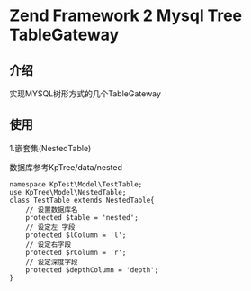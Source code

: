 
Zend Framework 2 Mysql Tree TableGateway
======

介绍
------

实现MYSQL树形方式的几个TableGateway

使用
------

1.嵌套集(NestedTable)

数据库参考KpTree/data/nested

    namespace KpTest\Model\TestTable;
    use KpTree\Model\NestedTable;
    class TestTable extends NestedTable{
        // 设置数据库名
        protected $table = 'nested';
        // 设定左 字段
        protected $lColumn = 'l';
        // 设定右字段
        protected $rColumn = 'r';
        // 设定深度字段
        protected $depthColumn = 'depth';
    }
